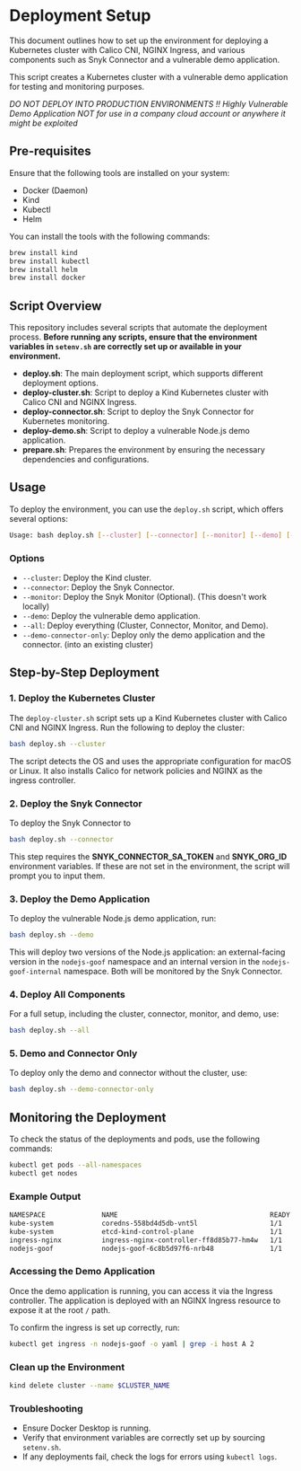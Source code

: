 # Deployment Setup

This document outlines how to set up the environment for deploying a Kubernetes cluster with Calico CNI, NGINX Ingress, and various components such as Snyk Connector and a vulnerable demo application.

This script creates a Kubernetes cluster with a vulnerable demo application for testing and monitoring purposes.

*DO NOT DEPLOY INTO PRODUCTION ENVIRONMENTS !! Highly Vulnerable Demo Application NOT for use in a company cloud account or anywhere it might be exploited*

## Pre-requisites

Ensure that the following tools are installed on your system:

- Docker (Daemon)
- Kind
- Kubectl
- Helm

You can install the tools with the following commands:

```bash
brew install kind
brew install kubectl
brew install helm
brew install docker
```

## Script Overview

This repository includes several scripts that automate the deployment process. **Before running any scripts, ensure that the environment variables in `setenv.sh` are correctly set up or available in your environment.**

- **deploy.sh**: The main deployment script, which supports different deployment options.
- **deploy-cluster.sh**: Script to deploy a Kind Kubernetes cluster with Calico CNI and NGINX Ingress.
- **deploy-connector.sh**: Script to deploy the Snyk Connector for Kubernetes monitoring.
- **deploy-demo.sh**: Script to deploy a vulnerable Node.js demo application.
- **prepare.sh**: Prepares the environment by ensuring the necessary dependencies and configurations.

## Usage

To deploy the environment, you can use the `deploy.sh` script, which offers several options:

```bash
Usage: bash deploy.sh [--cluster] [--connector] [--monitor] [--demo] [--all] [--demo-connector-only]
```

### Options

- `--cluster`: Deploy the Kind cluster.
- `--connector`: Deploy the Snyk Connector.
- `--monitor`: Deploy the Snyk Monitor (Optional). (This doesn't work locally)
- `--demo`: Deploy the vulnerable demo application. 
- `--all`: Deploy everything (Cluster, Connector, Monitor, and Demo).
- `--demo-connector-only`: Deploy only the demo application and the connector. (into an existing cluster)

## Step-by-Step Deployment

### 1. Deploy the Kubernetes Cluster

The `deploy-cluster.sh` script sets up a Kind Kubernetes cluster with Calico CNI and NGINX Ingress. Run the following to deploy the cluster:

```bash
bash deploy.sh --cluster
```

The script detects the OS and uses the appropriate configuration for macOS or Linux. It also installs Calico for network policies and NGINX as the ingress controller.

### 2. Deploy the Snyk Connector

To deploy the Snyk Connector to 

```bash
bash deploy.sh --connector
```

This step requires the **SNYK_CONNECTOR_SA_TOKEN** and **SNYK_ORG_ID** environment variables. If these are not set in the environment, the script will prompt you to input them.

### 3. Deploy the Demo Application

To deploy the vulnerable Node.js demo application, run:

```bash
bash deploy.sh --demo
```

This will deploy two versions of the Node.js application: an external-facing version in the `nodejs-goof` namespace and an internal version in the `nodejs-goof-internal` namespace. Both will be monitored by the Snyk Connector.

### 4. Deploy All Components

For a full setup, including the cluster, connector, monitor, and demo, use:

```bash
bash deploy.sh --all
```

### 5. Demo and Connector Only

To deploy only the demo and connector without the cluster, use:

```bash
bash deploy.sh --demo-connector-only
```

## Monitoring the Deployment

To check the status of the deployments and pods, use the following commands:

```bash
kubectl get pods --all-namespaces
kubectl get nodes
```

### Example Output

```bash
NAMESPACE              NAME                                      READY   STATUS    RESTARTS   AGE
kube-system            coredns-558bd4d5db-vnt5l                  1/1     Running   0          2m
kube-system            etcd-kind-control-plane                   1/1     Running   0          3m
ingress-nginx          ingress-nginx-controller-ff8d85b77-hm4w   1/1     Running   0          1m
nodejs-goof            nodejs-goof-6c8b5d97f6-nrb48              1/1     Running   0          50s
```

### Accessing the Demo Application

Once the demo application is running, you can access it via the Ingress controller. The application is deployed with an NGINX Ingress resource to expose it at the root `/` path.

To confirm the ingress is set up correctly, run:

```bash
kubectl get ingress -n nodejs-goof -o yaml | grep -i host A 2
```

### Clean up the Environment

```bash
kind delete cluster --name $CLUSTER_NAME
```

### Troubleshooting

- Ensure Docker Desktop is running.
- Verify that environment variables are correctly set up by sourcing `setenv.sh`.
- If any deployments fail, check the logs for errors using `kubectl logs`.

